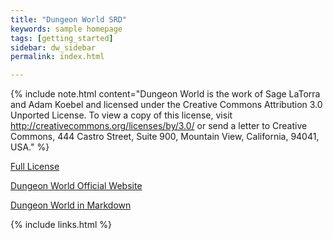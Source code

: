 ```yaml
---
title: "Dungeon World SRD"
keywords: sample homepage
tags: [getting_started]
sidebar: dw_sidebar
permalink: index.html

---
```


{% include note.html content="Dungeon World is the work of Sage LaTorra and Adam Koebel and licensed under the Creative Commons Attribution 3.0 Unported License. To view a copy of this license, visit <a href='http://creativecommons.org/licenses/by/3.0/'>http://creativecommons.org/licenses/by/3.0/</a> or send a letter to Creative Commons, 444 Castro Street, Suite 900, Mountain View, California, 94041, USA." %}

[Full License](https://github.com/Sagelt/Dungeon-World/blob/master/LICENSE)

[Dungeon World Official Website](http://www.dungeon-world.com/)

[Dungeon World in Markdown](https://github.com/agude/Dungeon-World-Markdown)

{% include links.html %}
